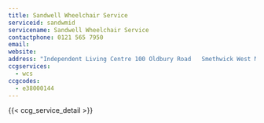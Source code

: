 ```yaml
---
title: Sandwell Wheelchair Service
serviceid: sandwmid
servicename: Sandwell Wheelchair Service
contactphone: 0121 565 7950
email: 
website: 
address: "Independent Living Centre 100 Oldbury Road   Smethwick West Midlands B66 1JE"
ccgservices:
  - wcs
ccgcodes:
  - e38000144
---
```


{{< ccg_service_detail >}}
